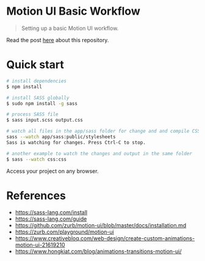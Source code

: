 Motion UI Basic Workflow
===========

> Setting up a basic Motion UI workflow.

Read the post [here]() about this repository.

Quick start
=============

``` bash
# install dependencies
$ npm install

# install SASS globally
$ sudo npm install -g sass

# process SASS file
$ sass input.scss output.css

# watch all files in the app/sass folder for change and and compile CSS to the public/stylesheets folder
sass --watch app/sass:public/stylesheets
Sass is watching for changes. Press Ctrl-C to stop.

# another example to watch the changes and output in the same folder
$ sass --watch css:css
```

Access your project on any browser.

# References

* https://sass-lang.com/install
* https://sass-lang.com/guide
* https://github.com/zurb/motion-ui/blob/master/docs/installation.md
* https://zurb.com/playground/motion-ui
* https://www.creativebloq.com/web-design/create-custom-animations-motion-ui-21619210
* https://www.hongkiat.com/blog/animations-transitions-motion-ui/
